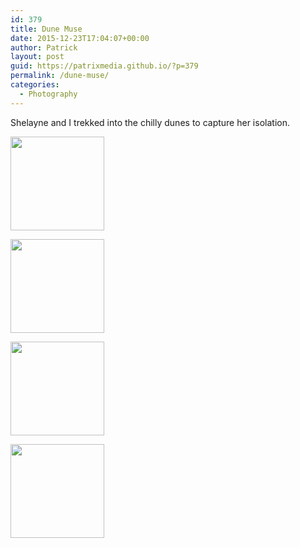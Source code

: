 ```yaml
---
id: 379
title: Dune Muse
date: 2015-12-23T17:04:07+00:00
author: Patrick
layout: post
guid: https://patrixmedia.github.io/?p=379
permalink: /dune-muse/
categories:
  - Photography
---
```

Shelayne and I trekked into the chilly dunes to capture her isolation.

<div id='gallery-31' class='gallery galleryid-379 gallery-columns-4 gallery-size-thumbnail'>
  <dl class='gallery-item'>
    <dt class='gallery-icon landscape'>
      <a href='https://patrixmedia.github.io/wp-content/uploads/2015/12/Shelayne-2.jpg'><img width="150" height="150" src="https://patrixmedia.github.io/wp-content/uploads/2015/12/Shelayne-2-150x150.jpg" class="attachment-thumbnail size-thumbnail" alt="" srcset="https://patrixmedia.github.io/wp-content/uploads/2015/12/Shelayne-2-150x150.jpg 150w, https://patrixmedia.github.io/wp-content/uploads/2015/12/Shelayne-2-180x180.jpg 180w, https://patrixmedia.github.io/wp-content/uploads/2015/12/Shelayne-2-300x300.jpg 300w" sizes="(max-width: 150px) 100vw, 150px" /></a>
    </dt>
  </dl>
  
  <dl class='gallery-item'>
    <dt class='gallery-icon landscape'>
      <a href='https://patrixmedia.github.io/wp-content/uploads/2015/12/Shelayne-5.jpg'><img width="150" height="150" src="https://patrixmedia.github.io/wp-content/uploads/2015/12/Shelayne-5-150x150.jpg" class="attachment-thumbnail size-thumbnail" alt="" srcset="https://patrixmedia.github.io/wp-content/uploads/2015/12/Shelayne-5-150x150.jpg 150w, https://patrixmedia.github.io/wp-content/uploads/2015/12/Shelayne-5-180x180.jpg 180w, https://patrixmedia.github.io/wp-content/uploads/2015/12/Shelayne-5-300x300.jpg 300w" sizes="(max-width: 150px) 100vw, 150px" /></a>
    </dt>
  </dl>
  
  <dl class='gallery-item'>
    <dt class='gallery-icon landscape'>
      <a href='https://patrixmedia.github.io/wp-content/uploads/2015/12/Shelayne-12.jpg'><img width="150" height="150" src="https://patrixmedia.github.io/wp-content/uploads/2015/12/Shelayne-12-150x150.jpg" class="attachment-thumbnail size-thumbnail" alt="" srcset="https://patrixmedia.github.io/wp-content/uploads/2015/12/Shelayne-12-150x150.jpg 150w, https://patrixmedia.github.io/wp-content/uploads/2015/12/Shelayne-12-180x180.jpg 180w, https://patrixmedia.github.io/wp-content/uploads/2015/12/Shelayne-12-300x300.jpg 300w" sizes="(max-width: 150px) 100vw, 150px" /></a>
    </dt>
  </dl>
  
  <dl class='gallery-item'>
    <dt class='gallery-icon landscape'>
      <a href='https://patrixmedia.github.io/wp-content/uploads/2015/12/Shelayne-8.jpg'><img width="150" height="150" src="https://patrixmedia.github.io/wp-content/uploads/2015/12/Shelayne-8-150x150.jpg" class="attachment-thumbnail size-thumbnail" alt="" srcset="https://patrixmedia.github.io/wp-content/uploads/2015/12/Shelayne-8-150x150.jpg 150w, https://patrixmedia.github.io/wp-content/uploads/2015/12/Shelayne-8-180x180.jpg 180w, https://patrixmedia.github.io/wp-content/uploads/2015/12/Shelayne-8-300x300.jpg 300w" sizes="(max-width: 150px) 100vw, 150px" /></a>
    </dt>
  </dl>
  
  <br style="clear: both" />
</div>